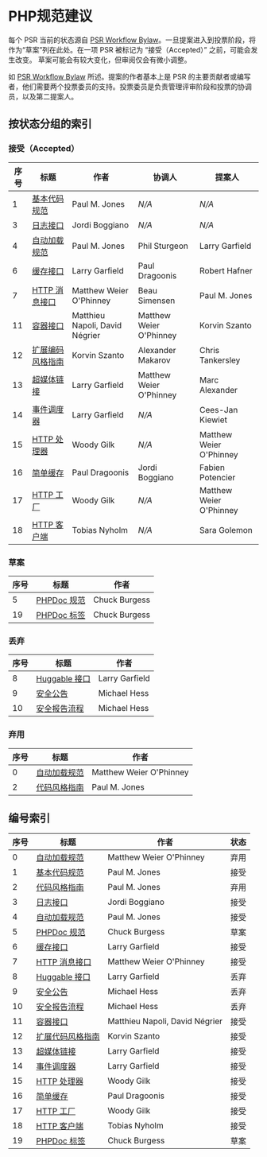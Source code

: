 # PHP规范建议

每个 PSR 当前的状态源自 [PSR Workflow Bylaw][workflow]。一旦提案进入到投票阶段，将作为“草案”列在此处。在一项 PSR 被标记为 “接受（Accepted）” 之前，可能会发生改变。 草案可能会有较大变化，但审阅仅会有微小调整。

如 [PSR Workflow Bylaw][workflow] 所述。提案的作者基本上是 PSR 的主要贡献者或编写者，他们需要两个投票委员的支持。投票委员是负责管理评审阶段和投票的协调员，以及第二提案人。

## 按状态分组的索引

### 接受（Accepted）

| 序号 | 标题                | 作者                             | 协调人                     | 提案人                     |
|----|-------------------|--------------------------------|-------------------------|-------------------------|
| 1  | [基本代码规范][psr1]    | Paul M. Jones                  | _N/A_                   | _N/A_                   |
| 3  | [日志接口][psr3]      | Jordi Boggiano                 | _N/A_                   | _N/A_                   |
| 4  | [自动加载规范][psr4]    | Paul M. Jones                  | Phil Sturgeon           | Larry Garfield          |
| 6  | [缓存接口][psr6]      | Larry Garfield                 | Paul Dragoonis          | Robert Hafner           |
| 7  | [HTTP 消息接口][psr7] | Matthew Weier O'Phinney        | Beau Simensen           | Paul M. Jones           |
| 11 | [容器接口][psr11]     | Matthieu Napoli, David Négrier | Matthew Weier O'Phinney | Korvin Szanto           |
| 12 | [扩展编码风格指南][psr12] | Korvin Szanto                  | Alexander Makarov       | Chris Tankersley        |
| 13 | [超媒体链接][psr13]    | Larry Garfield                 | Matthew Weier O'Phinney | Marc Alexander          |
| 14 | [事件调度器][psr14]    | Larry Garfield                 | _N/A_                   | Cees-Jan Kiewiet        |
| 15 | [HTTP 处理器][psr15] | Woody Gilk                     | _N/A_                   | Matthew Weier O'Phinney |
| 16 | [简单缓存][psr16]     | Paul Dragoonis                 | Jordi Boggiano          | Fabien Potencier        |
| 17 | [HTTP 工厂][psr17]  | Woody Gilk                     | _N/A_                   | Matthew Weier O'Phinney |
| 18 | [HTTP 客户端][psr18] | Tobias Nyholm                  | _N/A_                   | Sara Golemon            |

### 草案

| 序号 | 标题                 | 作者            |
|----|--------------------|---------------|
| 5  | [PHPDoc 规范][psr5]  | Chuck Burgess |
| 19 | [PHPDoc 标签][psr19] | Chuck Burgess |

### 丢弃

| 序号 | 标题                  | 作者             |
|----|---------------------|----------------|
| 8  | [Huggable 接口][psr8] | Larry Garfield |
| 9  | [安全公告][psr9]        | Michael Hess   |
| 10 | [安全报告流程][psr10]     | Michael Hess   |

### 弃用

| 序号 | 标题             | 作者                      |
|----|----------------|-------------------------|
| 0  | [自动加载规范][psr0] | Matthew Weier O'Phinney |
| 2  | [代码风格指南][psr2] | Paul M. Jones           |

## 编号索引

| 序号 | 标题                  | 作者                             | 状态 |
|----|---------------------|--------------------------------|----|
| 0  | [自动加载规范][psr0]      | Matthew Weier O'Phinney        | 弃用 |
| 1  | [基本代码规范][psr1]      | Paul M. Jones                  | 接受 |
| 2  | [代码风格指南][psr2]      | Paul M. Jones                  | 弃用 |
| 3  | [日志接口][psr3]        | Jordi Boggiano                 | 接受 |
| 4  | [自动加载规范][psr4]      | Paul M. Jones                  | 接受 |
| 5  | [PHPDoc 规范][psr5]   | Chuck Burgess                  | 草案 |
| 6  | [缓存接口][psr6]        | Larry Garfield                 | 接受 |
| 7  | [HTTP 消息接口][psr7]   | Matthew Weier O'Phinney        | 接受 |
| 8  | [Huggable 接口][psr8] | Larry Garfield                 | 丢弃 |
| 9  | [安全公告][psr9]        | Michael Hess                   | 丢弃 |
| 10 | [安全报告流程][psr10]     | Michael Hess                   | 丢弃 |
| 11 | [容器接口][psr11]       | Matthieu Napoli, David Négrier | 接受 |
| 12 | [扩展代码风格指南][psr12]   | Korvin Szanto                  | 接受 |
| 13 | [超媒体链接][psr13]      | Larry Garfield                 | 接受 |
| 14 | [事件调度器][psr14]      | Larry Garfield                 | 接受 |
| 15 | [HTTP 处理器][psr15]   | Woody Gilk                     | 接受 |
| 16 | [简单缓存][psr16]       | Paul Dragoonis                 | 接受 |
| 17 | [HTTP 工厂][psr17]    | Woody Gilk                     | 接受 |
| 18 | [HTTP 客户端][psr18]   | Tobias Nyholm                  | 接受 |
| 19 | [PHPDoc 标签][psr19]  | Chuck Burgess                  | 草案 |

[workflow]: https://github.com/Liuxingwei/fig-standards/tree/master/bylaws/002-psr-workflow.md
[psr0]: https://github.com/Liuxingwei/fig-standards/tree/master/accepted/PSR-0.md
[psr1]: https://github.com/Liuxingwei/fig-standards/tree/master/accepted/PSR-1-basic-coding-standard.md
[psr2]: https://github.com/Liuxingwei/fig-standards/tree/master/accepted/PSR-2-coding-style-guide.md
[psr3]: https://github.com/Liuxingwei/fig-standards/tree/master/accepted/PSR-3-logger-interface.md
[psr4]: https://github.com/Liuxingwei/fig-standards/tree/master/accepted/PSR-4-autoloader-meta.md
[psr5]: https://github.com/Liuxingwei/fig-standards/tree/master/proposed/phpdoc.md
[psr6]: https://github.com/Liuxingwei/fig-standards/tree/master/accepted/PSR-6-cache.md
[psr7]: https://github.com/Liuxingwei/fig-standards/tree/master/accepted/PSR-7-http-message.md
[psr8]: https://github.com/Liuxingwei/fig-standards/tree/master/proposed/psr-8-hug/
[psr9]: https://github.com/Liuxingwei/fig-standards/tree/master/proposed/security-disclosure-publication.md
[psr10]: https://github.com/Liuxingwei/fig-standards/tree/master/proposed/security-reporting-process.md
[psr11]: https://github.com/Liuxingwei/fig-standards/tree/master/accepted/PSR-11-container.md
[psr12]: https://github.com/Liuxingwei/fig-standards/tree/master/accepted/PSR-12-extended-coding-style-guide.md
[psr13]: https://github.com/Liuxingwei/fig-standards/tree/master/accepted/PSR-13-links.md
[psr14]: https://github.com/Liuxingwei/fig-standards/tree/master/accepted/PSR-14-event-dispatcher.md
[psr15]: https://github.com/Liuxingwei/fig-standards/tree/master/accepted/PSR-15-request-handlers.md
[psr16]: https://github.com/Liuxingwei/fig-standards/tree/master/accepted/PSR-16-simple-cache.md
[psr17]: https://github.com/Liuxingwei/fig-standards/tree/master/accepted/PSR-17-http-factory.md
[psr18]: https://github.com/Liuxingwei/fig-standards/tree/master/accepted/PSR-18-http-client.md
[psr19]: https://github.com/Liuxingwei/fig-standards/tree/master/proposed/phpdoc-tags.md
